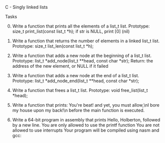 C - Singly linked lists

Tasks

0. Write a function that prints all the elements of a list_t list.
	Prototype:
	size_t print_list(const list_t *h);
	if str is NULL, print [0] (nil)

1. Write a function that returns the number of elements in a linked list_t list.
	Prototype:
        size_t list_len(const list_t *h);
2. Write a function that adds a new node at the beginning of a list_t list.
	Prototype:
        list_t *add_node(list_t **head, const char *str);
	Return: the address of the new element, or NULL if it failed

3. Write a function that adds a new node at the end of a list_t list.
	Prototype:
        list_t *add_node_end(list_t **head, const char *str);

4. Write a function that frees a list_t list.
	Prototype:
        void free_list(list_t *head);

5. Write a function that prints:
	 You're beat! and yet, you must allow,\nI bore my house upon my back!\n 
	before the main function is executed.

6. Write a 64-bit program in assembly that prints Hello, Holberton, followed by a new line.
	You are only allowed to use the printf function
	You are not allowed to use interrupts
	Your program will be compiled using nasm and gcc:
